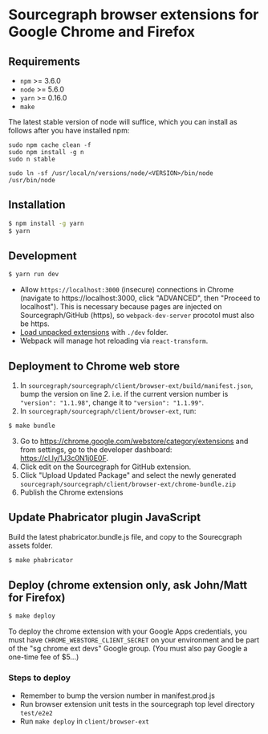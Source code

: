 # Sourcegraph browser extensions for Google Chrome and Firefox

## Requirements

- `npm` >= 3.6.0
- `node` >= 5.6.0
- `yarn` >= 0.16.0
- `make`

The latest stable version of node will suffice, which you can install as follows after you have installed npm:

```
sudo npm cache clean -f
sudo npm install -g n
sudo n stable

sudo ln -sf /usr/local/n/versions/node/<VERSION>/bin/node /usr/bin/node
```

## Installation

```bash
$ npm install -g yarn
$ yarn
```

## Development

```bash
$ yarn run dev
```
* Allow `https://localhost:3000` (insecure) connections in Chrome (navigate to https://localhost:3000, click "ADVANCED",
then "Proceed to localhost"). This is necessary because pages are injected on Sourcegraph/GitHub (https), so `webpack-dev-server`
procotol must also be https.
* [Load unpacked extensions](https://developer.chrome.com/extensions/getstarted#unpacked) with `./dev` folder.
* Webpack will manage hot reloading via `react-transform`.

## Deployment to Chrome web store 

1. In `sourcegraph/sourcegraph/client/browser-ext/build/manifest.json`, bump the version on line 2. i.e. if the current version number is `"version": "1.1.98"`, change it to `"version": "1.1.99"`.
2. In `sourcegraph/sourcegraph/client/browser-ext`, run:
```bash
$ make bundle
```
3. Go to https://chrome.google.com/webstore/category/extensions and from settings, go to the developer dashboard: https://cl.ly/1J3c0N1j0E0F. 
4. Click edit on the Sourcegraph for GitHub extension. 
5. Click "Upload Updated Package" and select the newly generated `sourcegraph/sourcegraph/client/browser-ext/chrome-bundle.zip`
6. Publish the Chrome extensions

## Update Phabricator plugin JavaScript

Build the latest phabricator.bundle.js file, and copy to the Sourecgraph assets folder.

```bash
$ make phabricator
```

## Deploy (chrome extension only, ask John/Matt for Firefox)

```bash
$ make deploy
```

To deploy the chrome extension with your Google Apps credentials, you must have `CHROME_WEBSTORE_CLIENT_SECRET` on your environment and
be part of the "sg chrome ext devs" Google group. (You must also pay Google a one-time fee of $5...)

### Steps to deploy
* Remember to bump the version number in manifest.prod.js
* Run browser extension unit tests in the sourcegraph top level directory `test/e2e2`
* Run `make deploy` in `client/browser-ext`

